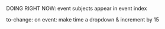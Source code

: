 DOING RIGHT NOW: event subjects appear in event index

to-change:
on event: make time a dropdown & increment by 15
